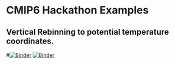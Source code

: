 # CMIP6 Hackathon Examples

## Vertical Rebinning to potential temperature coordinates.
#[![Binder](https://mybinder.org/badge_logo.svg)](https://mybinder.org/v2/gh/jbusecke/cmip6-hackathon-demos/master)
[![Binder](https://mybinder.org/badge_logo.svg)](https://mybinder.org/v2/gh/jbusecke/cmip6-hackathon-demos/master?filepath=notebooks%2Fvertical_rebinning_demo.ipynb)



